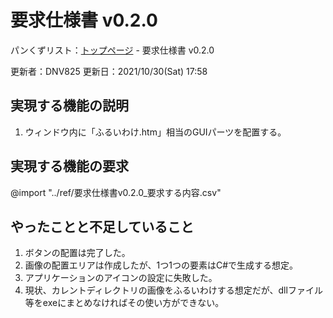 # 要求仕様書 v0.2.0

パンくずリスト：[トップページ](../index.html) - 要求仕様書 v0.2.0

更新者：DNV825
更新日：2021/10/30(Sat) 17:58

## 実現する機能の説明

1. ウィンドウ内に「ふるいわけ.htm」相当のGUIパーツを配置する。

## 実現する機能の要求

@import "../ref/要求仕様書v0.2.0_要求する内容.csv"

## やったことと不足していること

1. ボタンの配置は完了した。
1. 画像の配置エリアは作成したが、1つ1つの要素はC\#で生成する想定。
1. アプリケーションのアイコンの設定に失敗した。
1. 現状、カレントディレクトリの画像をふるいわけする想定だが、dllファイル等をexeにまとめなければその使い方ができない。
